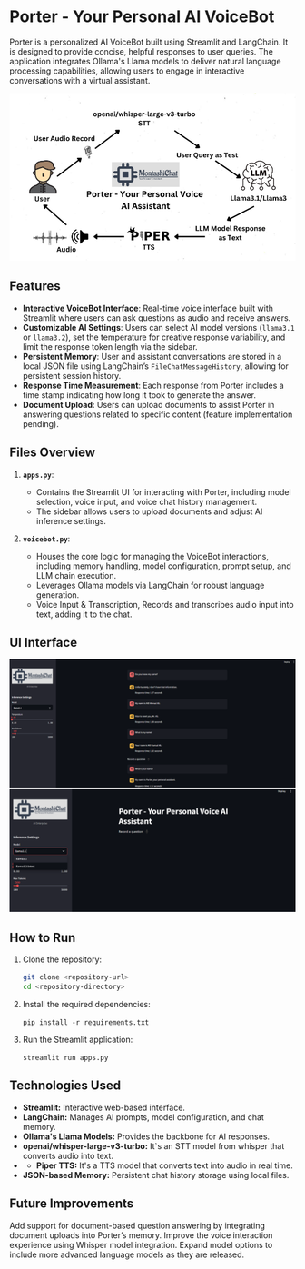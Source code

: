 # Porter - Your Personal AI VoiceBot

Porter is a personalized AI VoiceBot built using Streamlit and LangChain. It is designed to provide concise, helpful responses to user queries. The application integrates Ollama's Llama models to deliver natural language processing capabilities, allowing users to engage in interactive conversations with a virtual assistant.

![Porter Assistant](./Pipeline.png)

## Features

- **Interactive VoiceBot Interface**: Real-time voice interface built with Streamlit where users can ask questions as audio and receive answers.
- **Customizable AI Settings**: Users can select AI model versions (`llama3.1` or `llama3.2`), set the temperature for creative response variability, and limit the response token length via the sidebar.
- **Persistent Memory**: User and assistant conversations are stored in a local JSON file using LangChain’s `FileChatMessageHistory`, allowing for persistent session history.
- **Response Time Measurement**: Each response from Porter includes a time stamp indicating how long it took to generate the answer.
- **Document Upload**: Users can upload documents to assist Porter in answering questions related to specific content (feature implementation pending).

## Files Overview

1. **`apps.py`**:
   - Contains the Streamlit UI for interacting with Porter, including model selection, voice input, and voice chat history management.
   - The sidebar allows users to upload documents and adjust AI inference settings.
   
2. **`voicebot.py`**:
   - Houses the core logic for managing the VoiceBot interactions, including memory handling, model configuration, prompt setup, and LLM chain execution.
   - Leverages Ollama models via LangChain for robust language generation.
   - Voice Input & Transcription, Records and transcribes audio input into text, adding it to the chat.
   
## UI Interface
![Porter Assistant](./image-1.png)
![Porter Assistant](./image-2.png)

## How to Run

1. Clone the repository:
   ```bash
   git clone <repository-url>
   cd <repository-directory>

2. Install the required dependencies:

   ```pip install -r requirements.txt```
   
4. Run the Streamlit application:

   ```streamlit run apps.py```

## Technologies Used
- **Streamlit:** Interactive web-based interface.
- **LangChain:** Manages AI prompts, model configuration, and chat memory.
- **Ollama's Llama Models:** Provides the backbone for AI responses.
- **openai/whisper-large-v3-turbo:** It`s an STT model from whisper that converts audio into text.
- - **Piper TTS:** It's a TTS model that converts text into audio in real time.
- **JSON-based Memory:** Persistent chat history storage using local files.

## Future Improvements
Add support for document-based question answering by integrating document uploads into Porter’s memory.
Improve the voice interaction experience using Whisper model integration.
Expand model options to include more advanced language models as they are released.
